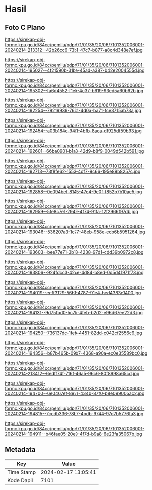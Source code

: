 # Hasil

## Foto C Plano

https://sirekap-obj-formc.kpu.go.id/84cc/pemilu/pdpr/71/01/35/20/06/7101352006001-20240214-213312--42b26cc6-73b1-47c7-b877-a8c4d348e7ef.jpg

https://sirekap-obj-formc.kpu.go.id/84cc/pemilu/pdpr/71/01/35/20/06/7101352006001-20240214-195027--4f21590b-31be-45ad-a387-b42e2004555d.jpg

https://sirekap-obj-formc.kpu.go.id/84cc/pemilu/pdpr/71/01/35/20/06/7101352006001-20240214-195302--fa6d4552-f1e5-4c37-b619-93ed5a60b62b.jpg

https://sirekap-obj-formc.kpu.go.id/84cc/pemilu/pdpr/71/01/35/20/06/7101352006001-20240214-192254--79219939-7631-4d0a-ba71-fce3715ab73a.jpg

https://sirekap-obj-formc.kpu.go.id/84cc/pemilu/pdpr/71/01/35/20/06/7101352006001-20240214-192454--a03b184c-94f1-4bfb-8aca-df925df59b93.jpg

https://sirekap-obj-formc.kpu.go.id/84cc/pemilu/pdpr/71/01/35/20/06/7101352006001-20240214-192601--66ba0901-b1a8-42d9-b8f9-0049d542b591.jpg

https://sirekap-obj-formc.kpu.go.id/84cc/pemilu/pdpr/71/01/35/20/06/7101352006001-20240214-192713--73f8fe62-1553-4df7-9c66-195e89b8257c.jpg

https://sirekap-obj-formc.kpu.go.id/84cc/pemilu/pdpr/71/01/35/20/06/7101352006001-20240214-192858--0e094bef-8145-47e4-9e0f-f852b7b10ae5.jpg

https://sirekap-obj-formc.kpu.go.id/84cc/pemilu/pdpr/71/01/35/20/06/7101352006001-20240214-192959--5fe8c7e1-2949-4f74-91fa-12f2966f97db.jpg

https://sirekap-obj-formc.kpu.go.id/84cc/pemilu/pdpr/71/01/35/20/06/7101352006001-20240214-193046--536207a3-1c77-48eb-958e-ecb6b5951264.jpg

https://sirekap-obj-formc.kpu.go.id/84cc/pemilu/pdpr/71/01/35/20/06/7101352006001-20240214-193603--bee77e71-3b13-4238-97d1-cdd39b0972c8.jpg

https://sirekap-obj-formc.kpu.go.id/84cc/pemilu/pdpr/71/01/35/20/06/7101352006001-20240214-193806--924fdcc3-42ce-4d84-b8ed-0d5d41971f73.jpg

https://sirekap-obj-formc.kpu.go.id/84cc/pemilu/pdpr/71/01/35/20/06/7101352006001-20240214-194019--eeff3129-56b1-4787-91e4-bed4383c1400.jpg

https://sirekap-obj-formc.kpu.go.id/84cc/pemilu/pdpr/71/01/35/20/06/7101352006001-20240214-194131--9d75fbd0-5c7b-4feb-b2d2-e96d67ee22d3.jpg

https://sirekap-obj-formc.kpu.go.id/84cc/pemilu/pdpr/71/01/35/20/06/7101352006001-20240214-194250--736137dc-1feb-4451-82dd-c042cf2556c9.jpg

https://sirekap-obj-formc.kpu.go.id/84cc/pemilu/pdpr/71/01/35/20/06/7101352006001-20240214-194356--b87b465b-09b7-4368-a90a-ec0e35589bc0.jpg

https://sirekap-obj-formc.kpu.go.id/84cc/pemilu/pdpr/71/01/35/20/06/7101352006001-20240214-213412--6edff74f-716f-46a5-96c6-80f8998a65cd.jpg

https://sirekap-obj-formc.kpu.go.id/84cc/pemilu/pdpr/71/01/35/20/06/7101352006001-20240214-194700--6e0467ef-8e21-434b-87f0-b8e099005ac2.jpg

https://sirekap-obj-formc.kpu.go.id/84cc/pemilu/pdpr/71/01/35/20/06/7101352006001-20240214-194815--7ccdb336-78b7-4bdb-9744-97d7b5776fa3.jpg

https://sirekap-obj-formc.kpu.go.id/84cc/pemilu/pdpr/71/01/35/20/06/7101352006001-20240214-194911--b46fae05-20e9-4f7d-b9a8-6e23fa35067b.jpg


## Metadata

| Key        | Value               |
| ---------- | ------------------- |
| Time Stamp | 2024-02-17 13:05:41 |
| Kode Dapil | 7101                |



